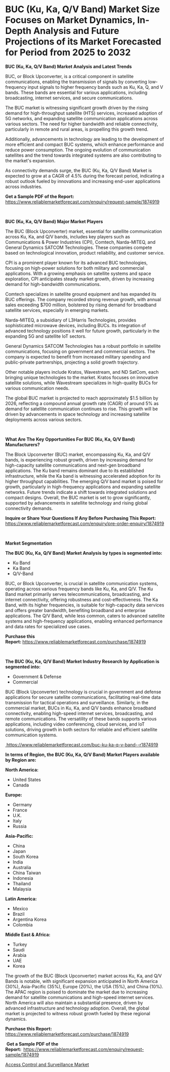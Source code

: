 <p><h1>BUC (Ku, Ka, Q/V Band) Market Size Focuses on Market Dynamics, In-Depth Analysis and Future Projections of its Market Forecasted for Period from 2025 to 2032</h1></p><p><strong>BUC (Ku, Ka, Q/V Band) Market Analysis and Latest Trends</strong></p>
<p><p>BUC, or Block Upconverter, is a critical component in satellite communications, enabling the transmission of signals by converting low-frequency input signals to higher frequency bands such as Ku, Ka, Q, and V bands. These bands are essential for various applications, including broadcasting, internet services, and secure communications.</p><p>The BUC market is witnessing significant growth driven by the rising demand for high-throughput satellite (HTS) services, increased adoption of 5G networks, and expanding satellite communication applications across various sectors. The need for higher bandwidth and reliable connectivity, particularly in remote and rural areas, is propelling this growth trend.</p><p>Additionally, advancements in technology are leading to the development of more efficient and compact BUC systems, which enhance performance and reduce power consumption. The ongoing evolution of communication satellites and the trend towards integrated systems are also contributing to the market's expansion.</p><p>As connectivity demands surge, the BUC (Ku, Ka, Q/V Band) Market is expected to grow at a CAGR of 4.5% during the forecast period, indicating a robust outlook fueled by innovations and increasing end-user applications across industries.</p></p>
<p><strong>Get a Sample PDF of the Report:&nbsp;</strong> <a href="https://www.reliablemarketforecast.com/enquiry/request-sample/1874919?utm_campaign=1169&utm_medium=2&utm_source=Github&utm_content=ia&utm_term=15022025&utm_id=buc-ku-ka-qv-band">https://www.reliablemarketforecast.com/enquiry/request-sample/1874919</a></p>
<p>&nbsp;</p>
<p><strong>BUC (Ku, Ka, Q/V Band) Major Market Players</strong></p>
<p><p>The BUC (Block Upconverter) market, essential for satellite communication across Ku, Ka, and Q/V bands, includes key players such as Communications & Power Industries (CPI), Comtech, Narda-MITEQ, and General Dynamics SATCOM Technologies. These companies compete based on technological innovation, product reliability, and customer service.</p><p>CPI is a prominent player known for its advanced BUC technologies, focusing on high-power solutions for both military and commercial applications. With a growing emphasis on satellite systems and space exploration, CPI anticipates steady market growth, driven by increasing demand for high-bandwidth communications.</p><p>Comtech specializes in satellite ground equipment and has expanded its BUC offerings. The company recorded strong revenue growth, with annual sales exceeding $700 million, bolstered by rising demand for broadband satellite services, especially in emerging markets.</p><p>Narda-MITEQ, a subsidiary of L3Harris Technologies, provides sophisticated microwave devices, including BUCs. Its integration of advanced technology positions it well for future growth, particularly in the expanding 5G and satellite IoT sectors.</p><p>General Dynamics SATCOM Technologies has a robust portfolio in satellite communications, focusing on government and commercial sectors. The company is expected to benefit from increased military spending and public-private partnerships, projecting a solid growth trajectory.</p><p>Other notable players include Kratos, Wavestream, and ND SatCom, each bringing unique technologies to the market. Kratos focuses on innovative satellite solutions, while Wavestream specializes in high-quality BUCs for various communication needs.</p><p>The global BUC market is projected to reach approximately $1.5 billion by 2026, reflecting a compound annual growth rate (CAGR) of around 5% as demand for satellite communication continues to rise. This growth will be driven by advancements in space technology and increasing satellite deployments across various sectors.</p></p>
<p>&nbsp;</p>
<p><strong>What Are The Key Opportunities For BUC (Ku, Ka, Q/V Band) Manufacturers?</strong></p>
<p><p>The Block Upconverter (BUC) market, encompassing Ku, Ka, and Q/V bands, is experiencing robust growth, driven by increasing demand for high-capacity satellite communications and next-gen broadband applications. The Ku band remains dominant due to its established infrastructure, while the Ka band is witnessing accelerated adoption for its higher throughput capabilities. The emerging Q/V band market is poised for growth, particularly in high-frequency applications and expanding satellite networks. Future trends indicate a shift towards integrated solutions and compact designs. Overall, the BUC market is set to grow significantly, supported by advancements in satellite technology and rising global connectivity demands.</p></p>
<p><strong>Inquire or Share Your Questions If Any Before Purchasing This Report:</strong> <a href="https://www.reliablemarketforecast.com/enquiry/pre-order-enquiry/1874919?utm_campaign=1169&utm_medium=2&utm_source=Github&utm_content=ia&utm_term=15022025&utm_id=buc-ku-ka-qv-band">https://www.reliablemarketforecast.com/enquiry/pre-order-enquiry/1874919</a></p>
<p>&nbsp;</p>
<p><strong>Market Segmentation</strong></p>
<p><strong>The BUC (Ku, Ka, Q/V Band) Market Analysis by types is segmented into:</strong></p>
<p><ul><li>Ku Band</li><li>Ka Band</li><li>Q/V-Band</li></ul></p>
<p><p>BUC, or Block Upconverter, is crucial in satellite communication systems, operating across various frequency bands like Ku, Ka, and Q/V. The Ku Band market primarily serves telecommunications, broadcasting, and internet connectivity, offering robustness and cost-effectiveness. The Ka Band, with its higher frequencies, is suitable for high-capacity data services and offers greater bandwidth, benefiting broadband and enterprise applications. The Q/V Band, while less common, caters to advanced satellite systems and high-frequency applications, enabling enhanced performance and data rates for specialized use cases.</p></p>
<p><strong>Purchase this Report:&nbsp;</strong><a href="https://www.reliablemarketforecast.com/purchase/1874919?utm_campaign=1169&utm_medium=2&utm_source=Github&utm_content=ia&utm_term=15022025&utm_id=buc-ku-ka-qv-band">https://www.reliablemarketforecast.com/purchase/1874919</a></p>
<p>&nbsp;</p>
<p><strong>The BUC (Ku, Ka, Q/V Band) Market Industry Research by Application is segmented into:</strong></p>
<p><ul><li>Government & Defense</li><li>Commercial</li></ul></p>
<p><p>BUC (Block Upconverter) technology is crucial in government and defense applications for secure satellite communications, facilitating real-time data transmission for tactical operations and surveillance. Similarly, in the commercial market, BUCs in Ku, Ka, and Q/V bands enhance broadband connectivity, enabling high-speed internet services, broadcasting, and remote communications. The versatility of these bands supports various applications, including video conferencing, cloud services, and IoT solutions, driving growth in both sectors for reliable and efficient satellite communication systems.</p></p>
<p><a href="https://www.reliablemarketforecast.com/buc-ku-ka-q-v-band--r1874919?utm_campaign=1169&utm_medium=2&utm_source=Github&utm_content=ia&utm_term=15022025&utm_id=buc-ku-ka-qv-band">&nbsp;https://www.reliablemarketforecast.com/buc-ku-ka-q-v-band--r1874919</a></p>
<p><strong>In terms of Region, the BUC (Ku, Ka, Q/V Band) Market Players available by Region are:</strong></p>
<p>
    <p> <strong> North America: </strong>
        <ul>
            <li>United States</li>
            <li>Canada</li>
        </ul>
        </p> 
    <p> <strong> Europe: </strong>
        <ul>
            <li>Germany</li>
            <li>France</li>
            <li>U.K.</li>
            <li>Italy</li>
            <li>Russia</li>
        </ul>
        </p> 
    <p> <strong> Asia-Pacific: </strong>
        <ul>
            <li>China</li>
            <li>Japan</li>
            <li>South Korea</li>
            <li>India</li>
            <li>Australia</li>
            <li>China Taiwan</li>
            <li>Indonesia</li>
            <li>Thailand</li>
            <li>Malaysia</li>
        </ul>
        </p> 
    <p> <strong> Latin America: </strong>
        <ul>
            <li>Mexico</li>
            <li>Brazil</li>
            <li>Argentina Korea</li>
            <li>Colombia</li>
        </ul>
        </p> 
    <p> <strong> Middle East & Africa: </strong>
        <ul>
            <li>Turkey</li>
            <li>Saudi</li>
            <li>Arabia</li>
            <li>UAE</li>
            <li>Korea</li>
        </ul>
    </p>
    </p>
<p><p>The growth of the BUC (Block Upconverter) market across Ku, Ka, and Q/V Bands is notable, with significant expansion anticipated in North America (30%), Asia-Pacific (35%), Europe (20%), the USA (15%), and China (10%). The APAC region is poised to dominate the market due to increasing demand for satellite communications and high-speed internet services. North America will also maintain a substantial presence, driven by advanced infrastructure and technology adoption. Overall, the global market is projected to witness robust growth fueled by these regional dynamics.</p></p>
<p><strong>Purchase this Report: </strong><a href="https://www.reliablemarketforecast.com/purchase/1874919?utm_campaign=1169&utm_medium=2&utm_source=Github&utm_content=ia&utm_term=15022025&utm_id=buc-ku-ka-qv-band">https://www.reliablemarketforecast.com/purchase/1874919</a></p>
<p>&nbsp;<strong>Get a Sample PDF of the Report:&nbsp;&nbsp;</strong><a href="https://www.reliablemarketforecast.com/enquiry/request-sample/1874919?utm_campaign=1169&utm_medium=2&utm_source=Github&utm_content=ia&utm_term=15022025&utm_id=buc-ku-ka-qv-band">https://www.reliablemarketforecast.com/enquiry/request-sample/1874919</a></p>
<p><strong></strong></p>
<p><p><a href="https://github.com/pizolina/Market-Research-Report-List-7/blob/main/access-control-and-surveillance-market.md?utm_campaign=1169&utm_medium=2&utm_source=Github&utm_content=ia&utm_term=15022025&utm_id=buc-ku-ka-qv-band">Access Control and Surveillance Market</a></p></p>
